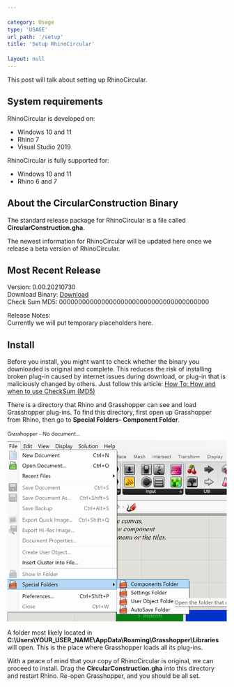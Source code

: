 ```yaml
---

category: Usage
type: 'USAGE'
url_path: '/setup'
title: 'Setup RhinoCircular'

layout: null
---
```


This post will talk about setting up RhinoCircular.

## System requirements

RhinoCircular is developed on:
* Windows 10 and 11
* Rhino 7
* Visual Studio 2019

RhinoCircular is fully supported for:
* Windows 10 and 11
* Rhino 6 and 7 

## About the CircularConstruction Binary

The standard release package for RhinoCircular is a file called **CircularConstruction.gha**.

The newest information for RhinoCircular will be updated here once we release a beta version of RhinoCircular. 


## Most Recent Release
Version: 0.00.20210730    
Download Binary: [Download](https://circular-construction-lab.github.io/RhinoCircular-Documentation/)    
Check Sum MD5: 000000000000000000000000000000000000000    

Release Notes:    
Currently we will put temporary placeholders here.

## Install
Before you install, you might want to check whether the binary you downloaded is original and complete.
This reduces the risk of installing broken plug-in caused by internet issues during download, or plug-in that is maliciously changed by others.
Just follow this article: [How To: How and when to use CheckSum (MD5)](https://support.esri.com/en/technical-article/000020408)

There is a directory that Rhino and Grasshopper can see and load Grasshopper plug-ins.
To find this directory, first open up Grasshopper from Rhino, then go to **Special Folders- Component Folder**.

<img src="img/development-notes/gh_special_folders_comp_folder.png" alt="drawing" width="700"/>

A folder most likely located in **C:\Users\YOUR_USER_NAME\AppData\Roaming\Grasshopper\Libraries** will open. 
This is the place where Grasshopper loads all its plug-ins.

With a peace of mind that your copy of RhinoCircular is original, we can proceed to install.
Drag the **CircularConstruction.gha** into this directory and restart Rhino.
Re-open Grasshopper, and you should be all set.